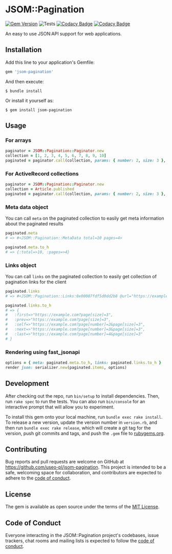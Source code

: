 # JSOM::Pagination

[![Gem Version](https://badge.fury.io/rb/jsom-pagination.svg)](https://badge.fury.io/rb/jsom-pagination)
![Tests](https://github.com/useo-pl/jsom-pagination/workflows/Run%20tests/badge.svg?branch=master&event=push)
[![Codacy Badge](https://api.codacy.com/project/badge/Grade/bc98c8c017c64b70a11ca79aea6c3e3c)](https://app.codacy.com/gh/useo-pl/jsom-pagination?utm_source=github.com&utm_medium=referral&utm_content=useo-pl/jsom-pagination&utm_campaign=Badge_Grade_Dashboard)
[![Codacy Badge](https://app.codacy.com/project/badge/Coverage/eab277bd1f694da88691a2e645adbe96)](https://www.codacy.com/gh/useo-pl/jsom-pagination?utm_source=github.com&utm_medium=referral&utm_content=useo-pl/jsom-pagination&utm_campaign=Badge_Coverage)

An easy to use JSON:API support for web applications.

## Installation

Add this line to your application's Gemfile:

```ruby
gem 'jsom-pagination'
```

And then execute:

```shell
$ bundle install
```

Or install it yourself as:

```shell
$ gem install jsom-pagination
```

## Usage

### For arrays

```ruby
paginator = JSOM::Pagination::Paginator.new
collection = [1, 2, 3, 4, 5, 6, 7, 8, 9, 10]
paginated = paginator.call(collection, params: { number: 2, size: 3 }, base_url: 'https://example.com')
```

### For ActiveRecord collections

```ruby
paginator = JSOM::Pagination::Paginator.new
collection = Article.published
paginated = paginator.call(collection, params: { number: 2, size: 3 }, base_url: 'https://example.com')
```

### Meta data object

You can call `meta` on the paginated collection to easily get meta information about the paginated results

```ruby
paginated.meta
# => #<JSOM::Pagination::MetaData total=10 pages=4>

paginated.meta.to_h
# => {:total=>10, :pages=>4}
```

### Links object

You can call `links` on the paginated collection to easily get collection of pagination links for the client

```ruby
paginated.links
# => #<JSOM::Pagination::Links:0x00007fdf5d0dd2b8 @url="https://example.com", @page=#<JSOM::Pagination::Page number=2 size=3>, @total_pages=4, @first="https://example.com?page[size]=3", @prev="https://example.com?page[size]=3", @self="https://example.com?page[number]=2&page[size]=3", @next="https://example.com?page[number]=3&page[size]=3", @last="https://example.com?page[number]=4&page[size]=3">

paginated.links.to_h
# => {
#   :first=>"https://example.com?page[size]=3",
#   :prev=>"https://example.com?page[size]=3",
#   :self=>"https://example.com?page[number]=2&page[size]=3",
#   :next=>"https://example.com?page[number]=3&page[size]=3",
#   :last=>"https://example.com?page[number]=4&page[size]=3"
# }
```

### Rendering using fast_jsonapi

```ruby
options = { meta: paginated.meta.to_h, links: paginated.links.to_h }
render json: serializer.new(paginated.items, options)
```

## Development

After checking out the repo, run `bin/setup` to install dependencies. Then, run `rake spec` to run the tests. You can also run `bin/console` for an interactive prompt that will allow you to experiment.

To install this gem onto your local machine, run `bundle exec rake install`. To release a new version, update the version number in `version.rb`, and then run `bundle exec rake release`, which will create a git tag for the version, push git commits and tags, and push the `.gem` file to [rubygems.org](https://rubygems.org).

## Contributing

Bug reports and pull requests are welcome on GitHub at <https://github.com/useo-pl/jsom-pagination>. This project is intended to be a safe, welcoming space for collaboration, and contributors are expected to adhere to the [code of conduct](https://github.com/useo-pl/jsom-pagination/blob/master/CODE_OF_CONDUCT.md).

## License

The gem is available as open source under the terms of the [MIT License](https://opensource.org/licenses/MIT).

## Code of Conduct

Everyone interacting in the JSOM::Pagination project's codebases, issue trackers, chat rooms and mailing lists is expected to follow the [code of conduct](https://github.com/useo-pl/jsom-pagination/blob/master/CODE_OF_CONDUCT.md).
